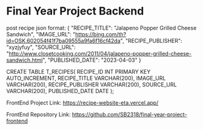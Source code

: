 # Final Year Project Backend

post recipe json format:
{
"RECIPE_TITLE": "Jalapeno Popper Grilled Cheese Sandwich",
"IMAGE_URL": "https://bing.com/th?id=OSK.602054f41f7ba09555a9fa6f16cf42da",
"RECIPE_PUBLISHER": "xyzjyfuy",
"SOURCE_URL": "http://www.closetcooking.com/2011/04/jalapeno-popper-grilled-cheese-sandwich.html",
"PUBLISHED_DATE": "2023-04-03"
}

CREATE TABLE T_RECIPES(
RECIPE_ID INT PRIMARY KEY AUTO_INCREMENT,
RECIPE_TITLE VARCHAR(200),
IMAGE_URL VARCHAR(200),
RECIPE_PUBLISHER VARCHAR(200),
SOURCE_URL VARCHAR(200),
PUBLISHED_DATE DATE
);


FrontEnd Project Link: https://recipe-website-eta.vercel.app/

FrontEnd Repository Link: https://github.com/SB2318/final-year-project-frontend
